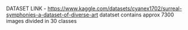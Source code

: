 DATASET LINK - https://www.kaggle.com/datasets/cyanex1702/surreal-symphonies-a-dataset-of-diverse-art
datatset contains approx 7300 images divided in 30 classes 
